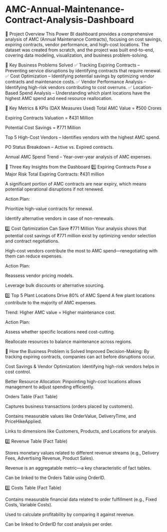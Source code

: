 # AMC-Annual-Maintenance-Contract-Analysis-Dashboard

🚀 Project Overview
This Power BI dashboard provides a comprehensive analysis of AMC (Annual Maintenance Contracts), focusing on cost savings, expiring contracts, vendor performance, and high-cost locations. The dataset was created from scratch, and the project was built end-to-end, covering data modeling, visualization, and business problem-solving.

🎯 Key Business Problems Solved
✅ Tracking Expiring Contracts – Preventing service disruptions by identifying contracts that require renewal.
✅ Cost Optimization – Identifying potential savings by optimizing vendor contracts and maintenance costs.
✅ Vendor Performance Analysis – Identifying high-risk vendors contributing to cost overruns.
✅ Location-Based Spend Analysis – Understanding which plant locations have the highest AMC spend and need resource reallocation.


🔹 Key Metrics & KPIs (DAX Measures Used)
Total AMC Value = ₹500 Crores

Expiring Contracts Valuation = ₹431 Million

Potential Cost Savings = ₹771 Million

Top 5 High-Cost Vendors – Identifies vendors with the highest AMC spend.

PO Status Breakdown – Active vs. Expired contracts.

Annual AMC Spend Trend – Year-over-year analysis of AMC expenses.

🔹 Three Key Insights from the Dashboard
1️⃣ Expiring Contracts Pose a Major Risk
Total Expiring Contracts: ₹431 million

A significant portion of AMC contracts are near expiry, which means potential operational disruptions if not renewed.

Action Plan:

Prioritize high-value contracts for renewal.

Identify alternative vendors in case of non-renewals.

2️⃣ Cost Optimization Can Save ₹771 Million
Your analysis shows that potential cost savings of ₹771 million exist by optimizing vendor selection and contract negotiations.

High-cost vendors contribute the most to AMC spend—renegotiating with them can reduce expenses.

Action Plan:

Reassess vendor pricing models.

Leverage bulk discounts or alternative sourcing.

3️⃣ Top 5 Plant Locations Drive 80% of AMC Spend
A few plant locations contribute to the majority of AMC expenses.

Trend: Higher AMC value = Higher maintenance cost.

Action Plan:

Assess whether specific locations need cost-cutting.

Reallocate resources to balance maintenance across regions.

🔹 How the Business Problem is Solved
Improved Decision-Making: By tracking expiring contracts, companies can act before disruptions occur.

Cost Savings & Vendor Optimization: Identifying high-risk vendors helps in cost control.

Better Resource Allocation: Pinpointing high-cost locations allows management to adjust spending efficiently.


Orders Table (Fact Table)

Captures business transactions (orders placed by customers).

Contains measurable values like OrderValue, DeliveryTime, and PriceHikeApplied.

Links to dimensions like Customers, Products, and Locations for analysis.

2️⃣ Revenue Table (Fact Table)

Stores monetary values related to different revenue streams (e.g., Delivery Fees, Advertising Revenue, Product Sales).

Revenue is an aggregatable metric—a key characteristic of fact tables.

Can be linked to the Orders Table using OrderID.

3️⃣ Costs Table (Fact Table)

Contains measurable financial data related to order fulfillment (e.g., Fixed Costs, Variable Costs).

Used to calculate profitability by comparing it against revenue.

Can be linked to OrderID for cost analysis per order.


